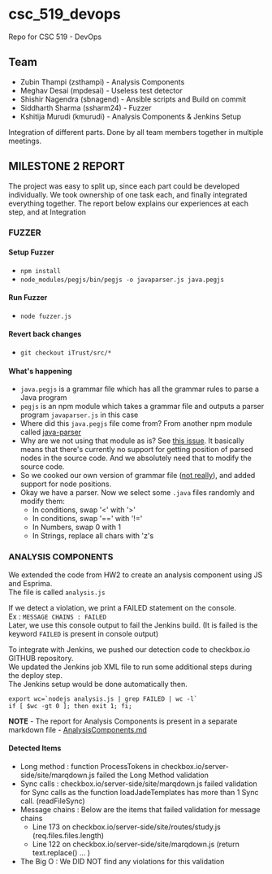 # csc_519_devops
Repo for CSC 519 - DevOps

## Team
- Zubin Thampi (zsthampi) - Analysis Components
- Meghav Desai (mpdesai) - Useless test detector
- Shishir Nagendra (sbnagend) - Ansible scripts and Build on commit
- Siddharth Sharma (ssharm24) - Fuzzer
- Kshitija Murudi (kmurudi) - Analysis Components & Jenkins Setup

Integration of different parts. Done by all team members together in multiple meetings.

## MILESTONE 2 REPORT

The project was easy to split up, since each part could be developed individually. We took ownership of one task each, and finally integrated everything together. The report below explains our experiences at each step, and at Integration

### FUZZER 

#### Setup Fuzzer
- `npm install`
- `node_modules/pegjs/bin/pegjs -o javaparser.js java.pegjs`

#### Run Fuzzer
- `node fuzzer.js`

#### Revert back changes
- `git checkout iTrust/src/*`

#### What's happening
- `java.pegjs` is a grammar file which has all the grammar rules to parse a Java program
- `pegjs` is an npm module which takes a grammar file and outputs a parser program `javaparser.js` in this case
- Where did this `java.pegjs` file come from? From another npm module called [java-parser](https://github.com/mazko/jsjavaparser)
- Why are we not using that module as is? See [this issue](https://github.com/mazko/jsjavaparser/issues/7). It basically means that there's currently no support for getting position of parsed nodes in the source code. And we absolutely need that to modify the source code. 
- So we cooked our own version of grammar file ([not really](https://github.com/mazko/jsjavaparser/issues/7#issuecomment-286941614)), and added support for node positions.
- Okay we have a parser. Now we select some `.java` files randomly and modify them:
    + In conditions, swap '<' with '>'
    + In conditions, swap '==' with '!='
    + In Numbers, swap 0 with 1
    + In Strings, replace all chars with 'z's

### ANALYSIS COMPONENTS 

We extended the code from HW2 to create an analysis component using JS and Esprima. </br>
The file is called `analysis.js`

If we detect a violation, we print a FAILED statement on the console. </br>
Ex : `MESSAGE CHAINS : FAILED` </br>
Later, we use this console output to fail the Jenkins build. (It is failed is the keyword `FAILED` is present in console output)

To integrate with Jenkins, we pushed our detection code to checkbox.io GITHUB repository. </br>
We updated the Jenkins job XML file to run some additional steps during the deploy step. </br>
The Jenkins setup would be done automatically then. </br>

```
export wc=`nodejs analysis.js | grep FAILED | wc -l`
if [ $wc -gt 0 ]; then exit 1; fi;
```
**NOTE** - 
The report for Analysis Components is present in a separate markdown file - [AnalysisComponents.md](https://github.ncsu.edu/zsthampi/csc_519_devops/blob/milestone2/AnalysisComponents.md)

#### Detected Items
- Long method : function ProcessTokens in checkbox.io/server-side/site/marqdown.js failed the Long Method validation
- Sync calls : checkbox.io/server-side/site/marqdown.js failed validation for Sync calls as the function loadJadeTemplates has more than 1 Sync call. (readFileSync)
- Message chains : 
Below are the items that failed validation for message chains 
    + Line 173 on checkbox.io/server-side/site/routes/study.js (req.files.files.length)
    + Line 122 on checkbox.io/server-side/site/marqdown.js (return text.replace() ... )
- The Big O : We DID NOT find any violations for this validation
